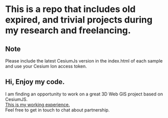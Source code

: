 # This is a repo that includes old expired, and trivial projects during my research and freelancing. 
  
## Note
Please include the latest CesiumJs version in the index.html of each sample and use your Cesium Ion access token. 

## Hi, Enjoy my code.
I am finding an opportunity to work on a great 3D Web GIS project based on CesiumJS.  
[This is my working experience.](https://docs.google.com/document/d/1LDBFsSW2ECTPW53f18EzqURBdfs8HDsvNumzYi7x9-Y/edit?usp=sharing)   
Feel free to get in touch to chat about partnership.  
 
